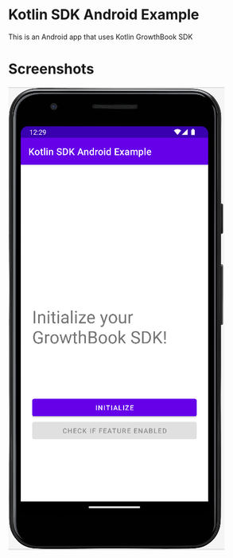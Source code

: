 # Kotlin SDK Android Example

This is an Android app that uses Kotlin GrowthBook SDK

# Screenshots

![](./screenshots/Screenshot.png)
